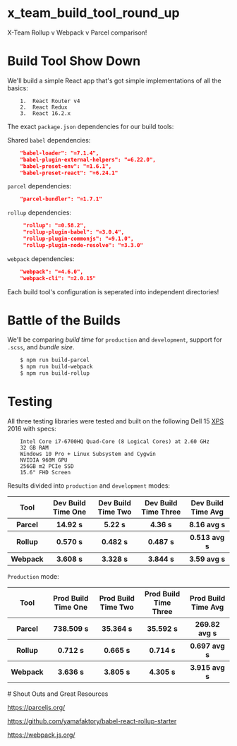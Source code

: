 # x_team_build_tool_round_up

X-Team Rollup v Webpack v Parcel comparison!

# Build Tool Show Down

We'll build a simple React app that's got simple implementations of all the basics:
```
    1.  React Router v4
    2.  React Redux
    3.  React 16.2.x
```

The exact `package.json` dependencies for our build tools:

Shared `babel` dependencies:
```json
    "babel-loader": "=7.1.4",
    "babel-plugin-external-helpers": "=6.22.0",
    "babel-preset-env": "=1.6.1",
    "babel-preset-react": "=6.24.1"
```

`parcel` dependencies:
```json
    "parcel-bundler": "=1.7.1"
```

`rollup` dependencies:
```json
     "rollup": "=0.58.2",
     "rollup-plugin-babel": "=3.0.4",
     "rollup-plugin-commonjs": "=9.1.0",
     "rollup-plugin-node-resolve": "=3.3.0"
```

`webpack` dependencies:
```json
    "webpack": "=4.6.0",
    "webpack-cli": "=2.0.15"
```

Each build tool's configuration is seperated into independent directories!

# Battle of the Builds

We'll be comparing *build time* for `production` and `development`, support for `.scss`, and *bundle size*.

```bash
    $ npm run build-parcel
    $ npm run build-webpack
    $ npm run build-rollup
```

# Testing

All three testing libraries were tested and built on the following Dell 15 <a href="https://pilot.search.dell.com/laptops/xps">XPS</a> 2016 with specs:

```
    Intel Core i7-6700HQ Quad-Core (8 Logical Cores) at 2.60 GHz
    32 GB RAM
    Windows 10 Pro + Linux Subsystem and Cygwin
    NVIDIA 960M GPU
    256GB m2 PCIe SSD
    15.6" FHD Screen
```

Results divided into `production` and `development` modes:

<table>
    <thead>
        <tr>
            <th>Tool</th>
            <th>Dev Build Time One</th>
            <th>Dev Build Time Two</th>
            <th>Dev Build Time Three</th>
            <th>Dev Build Time Avg</th>
        </tr>
    </thead>
    <tbody>
        <tr>
            <th>Parcel</th>
            <th>14.92 s</th>
            <th>5.22 s</th>
            <th>4.36 s</th>
            <th>8.16 avg s</th>
        </tr>
        <tr>
            <th>Rollup</th>
            <th>0.570 s</th>
            <th>0.482 s</th>
            <th>0.487 s</th>
            <th>0.513 avg s</th>
        </tr>
        <tr>
            <th>Webpack</th>
            <th>3.608 s</th>
            <th>3.328 s</th>
            <th>3.844 s</th>
            <th>3.59 avg s</th>
        </tr>
    </tbody>
</table>

`Production` mode:

<table>
    <thead>
        <tr>
            <th>Tool</th>
            <th>Prod Build Time One</th>
            <th>Prod Build Time Two</th>
            <th>Prod Build Time Three</th>
            <th>Prod Build Time Avg</th>
        </tr>
    </thead>
    <tbody>
        <tr>
            <th>Parcel</th>
            <th>738.509 s</th>
            <th>35.364 s</th>
            <th>35.592 s</th>
            <th>269.82 avg s</th>
        </tr>
        <tr>
            <th>Rollup</th>
            <th>0.712 s</th>
            <th>0.665 s</th>
            <th>0.714 s</th>
            <th>0.697 avg s</th>
        </tr>
        <tr>
            <th>Webpack</th>
            <th>3.636 s</th>
            <th>3.805 s</th>
            <th>4.305 s</th>
            <th>3.915 avg s</th>
        </tr>
    </tbody>
</table>
# Shout Outs and Great Resources

https://parceljs.org/

https://github.com/yamafaktory/babel-react-rollup-starter

https://webpack.js.org/